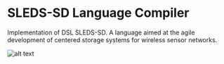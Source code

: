 # SLEDS-SD Language Compiler

Implementation of DSL SLEDS-SD. A language aimed at the agile development of centered storage systems for wireless sensor networks.

![alt text](https://github.com/sleds-sd/SLEDS-SD-language-compiler/tree/main/fonte/syntax-sleds.png)
